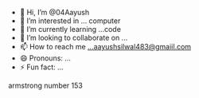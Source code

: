 - 👋 Hi, I’m @04Aayush
- 👀 I’m interested in ... computer
- 🌱 I’m currently learning ...code
- 💞️ I’m looking to collaborate on ...
- 📫 How to reach me ...aayushsilwal483@gmaiil.com
- 😄 Pronouns: ...
- ⚡ Fun fact: ...

<!---
04Aayush/04Aayush is a ✨ special ✨ repository because its `README.md` (this file) appears on your GitHub profile.
You can click the Preview link to take a look at your changes.
--->
armstrong number 153 
